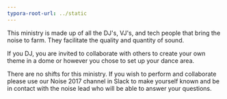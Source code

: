 ```yaml
---
typora-root-url: ../static
---
```


This ministry is made up of all the DJ's, VJ's, and tech people that bring the noise to farm. They facilitate the quality and quantity of sound.

If you DJ, you are invited to collaborate with others to create your own theme in a dome or however you chose to set up your dance area. 



There are no shifts for this ministry. If you wish to perform and  collaborate  please use our Noise 2017 channel in Slack to make yourself known and be in contact with the noise lead who will be able to answer your questions.

